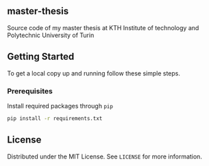 <!-- ABOUT THE PROJECT -->
## master-thesis

Source code of my master thesis at KTH Institute of technology and Polytechnic University of Turin

<!-- ### Built With -->
<!--  -->
<!-- * []() -->
<!-- * []() -->
<!-- * []() -->
<!--  -->
<!--  -->

<!-- GETTING STARTED -->
## Getting Started

To get a local copy up and running follow these simple steps.

### Prerequisites

Install required packages through `pip` 
  ```sh
  pip install -r requirements.txt
  ```

<!-- ### Installation -->
<!--  -->
<!-- 1. Clone the repo -->
<!--    ```sh -->
<!--    git clone https://github.com/github_username/repo_name.git -->
<!--    ``` -->
<!-- 2. Install NPM packages -->
<!--    ```sh -->
<!--    npm install -->
<!--    ``` -->
<!--  -->


<!-- USAGE EXAMPLES -->
<!-- ## Usage -->
<!--  -->
<!-- Use this space to show useful examples of how a project can be used. Additional screenshots, code examples and demos work well in this space. You may also link to more resources. -->
<!--  -->
<!-- _For more examples, please refer to the [Documentation](https://example.com)_ -->
<!--  -->
<!--  -->

<!-- LICENSE -->
## License

Distributed under the MIT License. See `LICENSE` for more information.

<!-- ACKNOWLEDGEMENTS -->
<!-- ## Acknowledgements -->
<!--  -->
<!-- * []() -->
<!-- * []() -->
<!-- * []() -->
<!--  -->
<!--  -->


<!--  -->
<!-- [> MARKDOWN LINKS & IMAGES <] -->
<!-- [> https://www.markdownguide.org/basic-syntax/#reference-style-links <] -->
<!-- [contributors-shield]: https://img.shields.io/github/contributors/github_username/repo.svg?style=for-the-badge -->
<!-- [contributors-url]: https://github.com/github_username/repo/graphs/contributors -->
<!-- [forks-shield]: https://img.shields.io/github/forks/github_username/repo.svg?style=for-the-badge -->
<!-- [forks-url]: https://github.com/github_username/repo/network/members -->
<!-- [stars-shield]: https://img.shields.io/github/stars/github_username/repo.svg?style=for-the-badge -->
<!-- [stars-url]: https://github.com/github_username/repo/stargazers -->
<!-- [issues-shield]: https://img.shields.io/github/issues/github_username/repo.svg?style=for-the-badge -->
<!-- [issues-url]: https://github.com/github_username/repo/issues -->
<!-- [license-shield]: https://img.shields.io/github/license/github_username/repo.svg?style=for-the-badge -->
<!-- [license-url]: https://github.com/github_username/repo/blob/master/LICENSE.txt -->
<!-- [linkedin-shield]: https://img.shields.io/badge/-LinkedIn-black.svg?style=for-the-badge&logo=linkedin&colorB=555 -->
<!-- [linkedin-url]: https://linkedin.com/in/github_username -->
